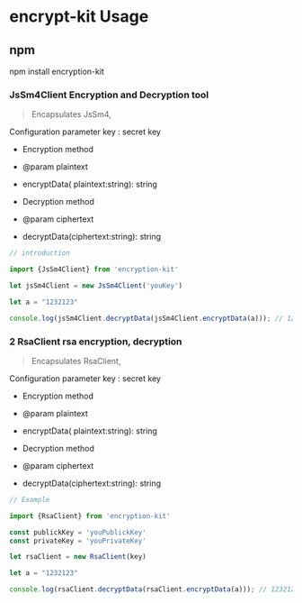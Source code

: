 # encrypt-kit Usage
 

## npm 

npm install encryption-kit

### JsSm4Client Encryption and Decryption tool

> Encapsulates JsSm4,


Configuration parameter
key : secret key

* Encryption method
* @param plaintext
* encryptData( plaintext:string): string


* Decryption method
* @param ciphertext
* decryptData(ciphertext:string): string

```javascript
// introduction

import {JsSm4Client} from 'encryption-kit'

let jsSm4Client = new JsSm4Client('youKey')

let a = "1232123"

console.log(jsSm4Client.decryptData(jsSm4Client.encryptData(a))); // 1232123

```

### 2 RsaClient rsa encryption, decryption

> Encapsulates RsaClient,


Configuration parameter
key : secret key

* Encryption method
* @param plaintext
* encryptData( plaintext:string): string


* Decryption method
* @param ciphertext
* decryptData(ciphertext:string): string

```javascript
// Example

import {RsaClient} from 'encryption-kit'

const publickKey = 'youPublickKey'
const privateKey = 'youPrivateKey'

let rsaClient = new RsaClient(key)

let a = "1232123"

console.log(rsaClient.decryptData(rsaClient.encryptData(a))); // 1232123

```
